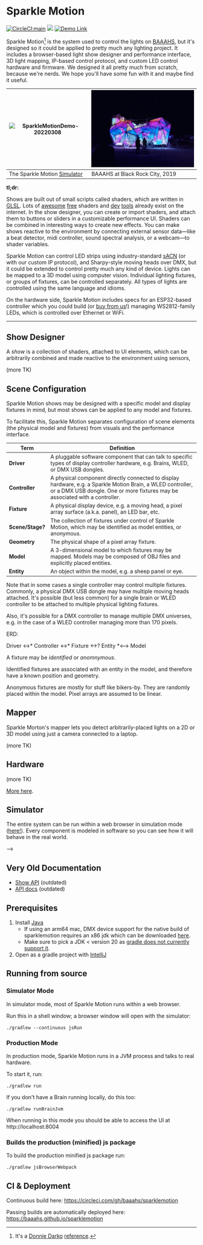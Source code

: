 # Sparkle Motion

[![CircleCI:main](https://circleci.com/gh/baaahs/sparklemotion.svg?style=svg)](https://circleci.com/gh/baaahs/sparklemotion)
[![](https://dcbadge.limes.pink/api/server/https://discord.gg/AueGMvuTnQ?style=flat-square)](https://discord.gg/AueGMvuTnQ)
[![Demo Link](https://img.shields.io/badge/Demo-baaahs.github.io/sparklemotion-blue)](https://baaahs.github.io/sparklemotion)

Sparkle Motion[^1] is the system used to control the lights on [BAAAHS](http://baaahs.org), but it's
designed so it could be applied to pretty much any lighting project. It includes a browser-based
light show designer and performance interface, 3D light mapping, IP-based control protocol, and
custom LED control hardware and firmware. We designed it all pretty much from scratch, because
we're nerds. We hope you'll have some fun with it and maybe find it useful.
[^1]: It's a [Donnie Darko](https://www.youtube.com/watch?v=4QJCn04dfek) [reference](https://wakeupdonnie.fandom.com/wiki/Sparkle_Motion).

| ![SparkleMotionDemo-20220308](https://user-images.githubusercontent.com/40298/157351650-5b3338b7-757a-4e76-bfe2-743a06bb2891.gif) | <img src="/brc-2019.gif" alt="BAAAHS at BRC 2019" width="400"> |
| --- | --- |
| The Sparkle Motion [Simulator](https://baaahs.github.io/sparklemotion) | BAAAHS at Black Rock City, 2019 |

**tl;dr:**

Shows are built out of small scripts called shaders, which are written in
[GLSL](https://www.khronos.org/opengl/wiki/Core_Language_(GLSL)). Lots of [awesome](http://glslsandbox.com/)
[free](https://www.shadertoy.com/) shaders and [dev](https://github.com/radixzz/awesome-glsl)
[tools](https://shaderfrog.com/) already exist on the internet. In the show designer, you can create or
import shaders, and attach them to buttons or sliders in a customizable performance UI. Shaders can be
combined in interesting ways to create new effects. You can make shows reactive to the environment by
connecting external sensor data—like a beat detector, midi controller, sound spectral analysis, or a
webcam—to shader variables.

Sparkle Motion can control LED strips using industry-standard
[sACN](https://artisticlicenceintegration.com/technology-brief/technology-resource/sacn-and-art-net/)
(or with our custom IP protocol), and Sharpy-style moving heads
over DMX, but it could be extended to control pretty much any kind of device. Lights can be mapped to a
3D model using computer vision. Individual lighting fixtures, or groups of fixtures, can be controlled
separately. All types of lights are controlled using the same language and idioms.

On the hardware side, Sparkle Motion includes specs for an ESP32-based controller which you could build
(or [buy from us](mailto:info@baaahs.org)!) managing WS2812-family LEDs, which is controlled over
Ethernet or WiFi.

----

## Show Designer

A _show_ is a collection of shaders, attached to UI elements, which can be arbitrarily combined and made reactive to the
environment using sensors,

(more TK)

## Scene Configuration

Sparkle Motion shows may be designed with a specific model and display fixtures in mind, but most shows can be applied to any model and fixtures.

To facilitate this, Sparkle Motion separates configuration of scene elements (the physical model and fixtures) from visuals and the performance interface.

| Term | Definition |
| --- | --- |
| **Driver** | A pluggable software component that can talk to specific types of display controller hardware, e.g. Brains, WLED, or DMX USB dongles. |
| **Controller** | A physical component directly connected to display hardware, e.g. a Sparkle Motion Brain, a WLED controller, or a DMX USB dongle. One or more fixtures may be associated with a controller. |
| **Fixture** | A physical display device, e.g. a moving head, a pixel array surface (a.k.a. panel), an LED bar, etc. |
| **Scene/Stage?** | The collection of fixtures under control of Sparkle Motion, which may be identified as model entities, or anonymous. |
| **Geometry** | The physical shape of a pixel array fixture. |
| **Model** | A 3-dimensional model to which fixtures may be mapped. Models may be composed of OBJ files and explicitly placed entities. |
| **Entity** | An object within the model, e.g. a sheep panel or eye. |

Note that in some cases a single controller may control multiple fixtures. Commonly, a physical DMX USB dongle may have
multiple moving heads attached. It's possible (but less common) for a single brain or WLED controller to be attached to
multiple physical lighting fixtures.

Also, it's possible for a DMX controller to manage multiple DMX universes, e.g. in the case of a WLED controller
managing more than 170 pixels.

ERD:

Driver <->* Controller <->* Fixture <->? Entity *<--> Model

A fixture may be *identified* or *anomnymous*.

Identified fixtures are associated with an entity in the model, and therefore have a known position and geometry.

Anonymous fixtures are mostly for stuff like bikers-by. They are randomly placed within the model. Pixel arrays are assumed to be linear.

## Mapper

Sparkle Morton's mapper lets you detect arbitrarily-placed lights on a 2D or 3D model using just a camera
connected to a laptop.

(more TK)

## Hardware

(more TK)

[More here](brain/sw/README.md).

## Simulator

The entire system can be run within a web browser in simulation mode ([here!](https://baaahs.github.io/sparklemotion)). Every component is modeled in software
so you can see how it will behave in the real world.


-->

## Very Old Documentation
* [Show API](show_api.md) (outdated)
* [API docs](https://baaahs.github.io/sparklemotion/doc/sparklemotion/) (outdated)

## Prerequisites

1. Install [Java](https://www.oracle.com/java/technologies/javase-jdk11-downloads.html)
    - If using an arm64 mac, DMX device support for the native build of sparklemotion requires an x86 jdk which can be
      downloaded [here](https://jdk.java.net/archive/).
    - Make sure to pick a JDK < version 20 as [gradle does not currently
      support
it](https://youtrack.jetbrains.com/issue/KT-57669/Add-Java-20-to-JvmTarget).
1. Open as a gradle project with [IntelliJ](https://www.jetbrains.com/idea/download/)

## Running from source

### Simulator Mode

In simulator mode, most of Sparkle Motion runs within a web browser.

Run this in a shell window; a browser window will open with the simulator:

    ./gradlew --continuous jsRun

### Production Mode

In production mode, Sparkle Motion runs in a JVM process and talks to real hardware.

To start it, run:

    ./gradlew run

If you don't have a Brain running locally, do this too:

    ./gradlew runBrainJvm
    
When running in this mode you should be able to access the UI at http://localhost:8004 

### Builds the production (minified) js package

To build the production minified js package run:

```
./gradlew jsBrowserWebpack
```

## CI & Deployment

Continuous build here: https://circleci.com/gh/baaahs/sparklemotion

Passing builds are automatically deployed here: https://baaahs.github.io/sparklemotion
